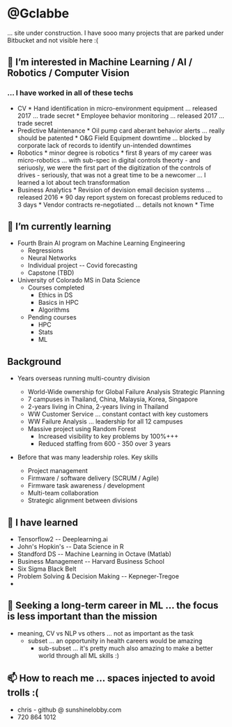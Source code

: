 # @Gclabbe
... site under construction.  I have sooo many projects that are parked under Bitbucket and not visible here :(

## 👀 I’m interested in Machine Learning / AI / Robotics / Computer Vision
### ... I have worked in all of these techs
* CV
      * Hand identification in micro-environment equipment ... released 2017 ... trade secret
      * Employee behavior monitoring ... released 2017 ... trade secret
* Predictive Maintenance
      * Oil pump card aberant behavior alerts ... really should be patented
      * O&G Field Equipment downtime ... blocked by corporate lack of records to identify un-intended downtimes
* Robotics
      * minor degree is robotics
      * first 8 years of my career was micro-robotics ... with sub-spec in digital controls theorty
            - and seriuosly, we were the first part of the digitization of the controls of drives
            - seriously, that was not a great time to be a newcomer ... I learned a lot about tech transformation
* Business Analytics
      * Revision of devision email decision systems ... released 2016
          * 90 day report system on forecast problems reduced to 3 days
          * Vendor contracts re-negotiated ... details not known
          * Time 

## 🌱 I’m currently learning
* Fourth Brain AI program on Machine Learning Engineering
    *  Regressions
    *  Neural Networks
    *  Individual project -- Covid forecasting
    *  Capstone (TBD)
* University of Colorado MS in Data Science
    * Courses completed
        * Ethics in DS
        * Basics in HPC
        * Algorithms
    * Pending courses
        * HPC
        * Stats
        * ML

## Background
* Years overseas running multi-country division
    * World-Wide ownership for Global Failure Analysis Strategic Planning
    * 7 campuses in Thailand, China, Malaysia, Korea, Singapore
    * 2-years living in China, 2-years living in Thailand
    * WW Customer Service ... constant contact with key customers
    * WW Failure Analysis ... leadership for all 12 campuses
    * Massive project using Random Forest
        * Increased visibility to key problems by 100%+++
        * Reduced staffing from 600 - 350 over 3 years
        
* Before that was many leadership roles.  Key skills
    * Project management
    * Firmware / software delivery (SCRUM / Agile)
    * Firmware task awareness / development
    * Multi-team collaboration
    * Strategic alignment between divisions

## 🌱 I have learned
* Tensorflow2 -- Deeplearning.ai
* John's Hopkin's -- Data Science in R
* Standford DS -- Machine Learning in Octave (Matlab)
* Business Management -- Harvard Business School
* Six Sigma Black Belt
* Problem Solving & Decision Making -- Kepneger-Tregoe
* 

## 💞️ Seeking a long-term career in ML ... the focus is less important than the mission 
* meaning, CV vs NLP vs others ... not as important as the task
    * subset ... an opportunity in health careers would be amazing
        * sub-subset ... it's pretty much also amazing to make a better world through all ML skills :)

## 📫 How to reach me ... spaces injected to avoid trolls :(
* chris - github @ sunshinelobby.com
* 720  864  1012 


